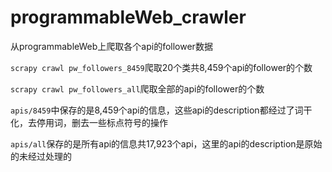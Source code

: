 # programmableWeb_crawler
从programmableWeb上爬取各个api的follower数据


`scrapy crawl pw_followers_8459`爬取20个类共8,459个api的follower的个数

`scrapy crawl pw_followers_all`爬取全部的api的follower的个数


`apis/8459`中保存的是8,459个api的信息，这些api的description都经过了词干化，去停用词，删去一些标点符号的操作

`apis/all`保存的是所有api的信息共17,923个api，这里的api的description是原始的未经过处理的